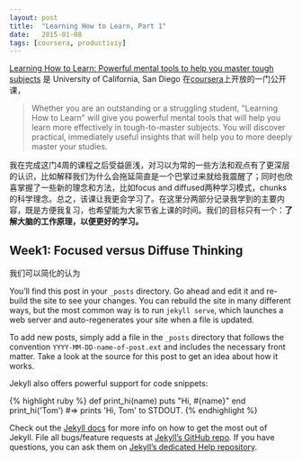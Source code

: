 ```yaml
---
layout: post
title:  "Learning How to Learn, Part 1"
date:   2015-01-08 
tags: [coursera, productiviy]
---
```


[Learning How to Learn: Powerful mental tools to help you master tough subjects][LHTL] 是 University of California, San Diego 在[coursera][coursera]上开放的一门公开课，

> Whether you are an outstanding or a struggling student, "Learning How to Learn" will give you powerful mental tools that will help you learn more effectively in tough-to-master subjects. You will discover practical, immediately useful insights that will help you to more deeply master your studies.

我在完成这门4周的课程之后受益匪浅，对习以为常的一些方法和观点有了更深层的认识，比如解释我们为什么会拖延简直是一个巴掌过来就给我震醒了；同时也欣喜掌握了一些新的理念和方法，比如focus and diffused两种学习模式，chunks的科学理念。总之，该课让我更会学习了。在这里分两部分记录我学到的主要内容，既是方便我复习，也希望能为大家节省上课的时间。我们的目标只有一个：**了解大脑的工作原理，以便更好的学习。**

## Week1: Focused versus Diffuse Thinking

我们可以简化的认为

You’ll find this post in your `_posts` directory. Go ahead and edit it and re-build the site to see your changes. You can rebuild the site in many different ways, but the most common way is to run `jekyll serve`, which launches a web server and auto-regenerates your site when a file is updated.

To add new posts, simply add a file in the `_posts` directory that follows the convention `YYYY-MM-DD-name-of-post.ext` and includes the necessary front matter. Take a look at the source for this post to get an idea about how it works.

Jekyll also offers powerful support for code snippets:

{% highlight ruby %}
def print_hi(name)
  puts "Hi, #{name}"
end
print_hi('Tom')
#=> prints 'Hi, Tom' to STDOUT.
{% endhighlight %}

Check out the [Jekyll docs][jekyll] for more info on how to get the most out of Jekyll. File all bugs/feature requests at [Jekyll’s GitHub repo][jekyll-gh]. If you have questions, you can ask them on [Jekyll’s dedicated Help repository][jekyll-help].

[jekyll]:      http://jekyllrb.com
[jekyll-gh]:   https://github.com/jekyll/jekyll
[jekyll-help]: https://github.com/jekyll/jekyll-help

[LHTL]: https://www.coursera.org/course/learning
[coursera]: https://www.coursera.org